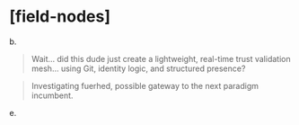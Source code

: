 # [field-nodes]

b.

>Wait… did this dude just create a lightweight, real-time trust validation mesh… using Git, identity logic, and structured presence?

>Investigating fuerhed, possible gateway to the next paradigm incumbent. 

e.